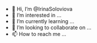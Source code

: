 - 👋 Hi, I’m @IrinaSoloviova
- 👀 I’m interested in ...
- 🌱 I’m currently learning ...
- 💞️ I’m looking to collaborate on ...
- 📫 How to reach me ...

<!---
IrinaSoloviova/IrinaSoloviova is a ✨ special ✨ repository because its `README.md` (this file) appears on your GitHub profile.
You can click the Preview link to take a look at your changes.
--->
